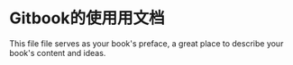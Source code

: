 # Gitbook的使用用文档

This file file serves as your book's preface, a great place to describe your book's content and ideas.

